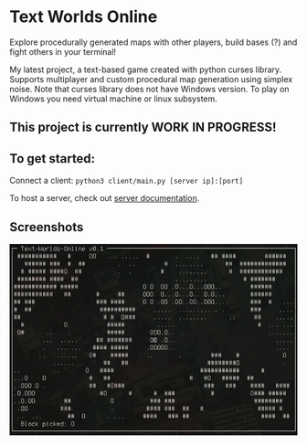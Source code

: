 # Text Worlds Online

Explore procedurally generated maps with other players, build bases (?) and fight others in your terminal!

My latest project, a text-based game created with python curses library. Supports multiplayer and custom procedural map generation using simplex noise. Note that curses library does not have Windows version. To play on Windows you need virtual machine or linux subsystem.

This project is currently WORK IN PROGRESS!
-------------------------------------------

## To get started:

Connect a client: `python3 client/main.py [server ip]:[port]`

To host a server, check out [server documentation](server/).

## Screenshots

![](screenshot-v1.0.png?raw=true "Procedurally generated maps")